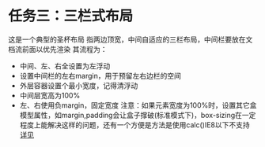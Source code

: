 # 任务三：三栏式布局
这是一个典型的圣杯布局
指两边顶宽，中间自适应的三栏布局，中间栏要放在文档流前面以优先渲染
其流程为：
* 中间、左、右全设置为左浮动
* 设置中间栏的左右margin，用于预留左右边栏的空间
* 外层容器设置个最小宽度，记得清浮动
* 中间层宽高为100%
* 左、右使用负margin，固定宽度
注意：如果元素宽度为100%时，设置其它盒模型属性，如margin,padding会让盒子撑破(标准模式下)，box-sizing在一定程度上能解决这样的问题，还有一个方便是方法是使用calc()IE8以下不支持
[详见](http://www.w3cplus.com/css3/how-to-use-css3-calc-function.html)